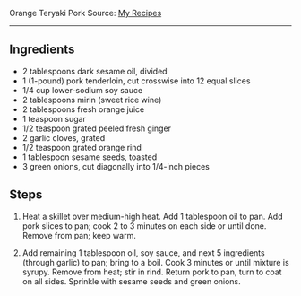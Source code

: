 Orange Teryaki Pork
Source: [My Recipes](http://www.myrecipes.com/recipe/orange-teriyaki-pork-tenderloin)
__________

## Ingredients
- 2 tablespoons dark sesame oil, divided
- 1 (1-pound) pork tenderloin, cut crosswise into 12 equal slices
- 1/4 cup lower-sodium soy sauce
- 2 tablespoons mirin (sweet rice wine)
- 2 tablespoons fresh orange juice
- 1 teaspoon sugar
- 1/2 teaspoon grated peeled fresh ginger
- 2 garlic cloves, grated
- 1/2 teaspoon grated orange rind
- 1 tablespoon sesame seeds, toasted
- 3 green onions, cut diagonally into 1/4-inch pieces

## Steps
1. Heat a skillet over medium-high heat. Add 1 tablespoon oil to pan. Add pork slices to pan; cook 2 to 3 minutes on each side or until done. Remove from pan; keep warm.

2. Add remaining 1 tablespoon oil, soy sauce, and next 5 ingredients (through garlic) to pan; bring to a boil. Cook 3 minutes or until mixture is syrupy. Remove from heat; stir in rind. Return pork to pan, turn to coat on all sides. Sprinkle with sesame seeds and green onions.
